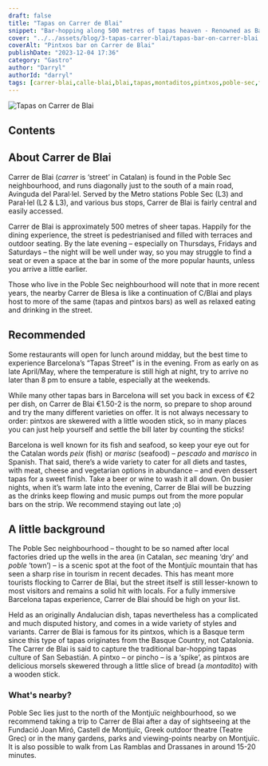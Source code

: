 ```yaml
---
draft: false
title: "Tapas on Carrer de Blai"
snippet: "Bar-hopping along 500 metres of tapas heaven - Renowned as Barcelona's ‘Tapas Street’, Carrer de Blai serves up bar upon bar offering every conceivable variety of Spain’s iconic delicacy."
cover: "../../assets/blog/3-tapas-carrer-blai/tapas-bar-on-carrer-blai.jpg"
coverAlt: "Pintxos bar on Carrer de Blai"
publishDate: "2023-12-04 17:36"
category: "Gastro"
author: "Darryl"
authorId: "darryl"
tags: [carrer-blai,calle-blai,blai,tapas,montaditos,pintxos,poble-sec,food]
---
```


![Tapas on Carrer de Blai](../../assets/blog/3-tapas-carrer-blai/tapas-bar-on-carrer-blai.jpg)

## Contents


## About Carrer de Blai

Carrer de Blai (*carrer* is ‘street’ in Catalan) is found in the Poble Sec neighbourhood, and runs diagonally just to the south of a main road, Avinguda del Paral·lel. Served by the Metro stations Poble Sec (L3) and Paral·lel (L2 & L3), and various bus stops, Carrer de Blai is fairly central and easily accessed.


Carrer de Blai is approximately 500 metres of sheer tapas. Happily for the dining experience, the street is pedestrianised and filled with terraces and outdoor seating. By the late evening – especially on Thursdays, Fridays and Saturdays – the night will be well under way, so you may struggle to find a seat or even a space at the bar in some of the more popular haunts, unless you arrive a little earlier.

Those who live in the Poble Sec neighbourhood will note that in more recent years, the nearby Carrer de Blesa is like a continuation of C/Blai and plays host to more of the same (tapas and pintxos bars) as well as relaxed eating and drinking in the street.


## Recommended

Some restaurants will open for lunch around midday, but the best time to experience Barcelona’s “Tapas Street” is in the evening. From as early on as late April/May, where the temperature is still high at night, try to arrive no later than 8 pm to ensure a table, especially at the weekends.

While many other tapas bars in Barcelona will set you back in excess of €2 per dish, on Carrer de Blai €1.50-2 is the norm, so prepare to shop around and try the many different varieties on offer. It is not always necessary to order: pintxos are skewered with a little wooden stick, so in many places you can just help yourself and settle the bill later by counting the sticks!

Barcelona is well known for its fish and seafood, so keep your eye out for the Catalan words *peix* (fish) or *marisc* (seafood) – *pescado* and *marisco* in Spanish. That said, there’s a wide variety to cater for all diets and tastes, with meat, cheese and vegetarian options in abundance – and even dessert tapas for a sweet finish. Take a beer or wine to wash it all down.
On busier nights, when it’s warm late into the evening, Carrer de Blai will be buzzing as the drinks keep flowing and music pumps out from the more popular bars on the strip. We recommend staying out late ;o)


## A little background

The Poble Sec neighbourhood – thought to be so named after local factories dried up the wells in the area (in Catalan, *sec* meaning ‘dry’ and *poble* ‘town’) – is a scenic spot at the foot of the Montjuïc mountain that has seen a sharp rise in tourism in recent decades. This has meant more tourists flocking to Carrer de Blai, but the street itself is still lesser-known to most visitors and remains a solid hit with locals. For a fully immersive Barcelona tapas experience, Carrer de Blai should be high on your list.


Held as an originally Andalucian dish, tapas nevertheless has a complicated and much disputed history, and comes in a wide variety of styles and variants. Carrer de Blai is famous for its pintxos, which is a Basque term since this type of tapas originates from the Basque Country, not Catalonia. The Carrer de Blai is said to capture the traditional bar-hopping tapas culture of San Sebastián. A pintxo – or pincho – is a ‘spike’, as pintxos are delicious morsels skewered through a little slice of bread (a *montadito*) with a wooden stick.

### What's nearby?

Poble Sec lies just to the north of the Montjuïc neighbourhood, so we recommend taking a trip to Carrer de Blai after a day of sightseeing at the Fundació Joan Miró, Castell de Montjuïc, Greek outdoor theatre (Teatre Grec) or in the many gardens, parks and viewing-points nearby on Montjuïc. It is also possible to walk from Las Ramblas and Drassanes in around 15-20 minutes.
